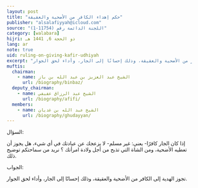 ```yaml
---
layout: post
title: "حكم إهداء الكافر من الأضحية والعقيقة"
publisher: "alsalafiyyah@icloud.com"
source: "اللجنة الدائمة رقم (11754-1)"
category: [walabara]
hijri: ذو الحجة 6, 1441 هـ
lang: ar
note: true
uid: ruling-on-giving-kafir-udhiyah
excerpt: "تجوز الهدية إلى الكافر من الأضحية والعقيقة، وذلك إحسانًا إلى الجار، وأداء لحق الجوار."
muftis:
  chairman: 
    - name: الشيخ عبد العزيز بن عبد الله بن باز
      url: /biography/binbaz/
  deputy_chairman: 
    - name: الشيخ عبد الرزاق عفيفي
      url: /biography/afifi/
  members: 
    - name: الشيخ عبد الله بن غديان
      url: /biography/ghudayyan/
---
```


السؤال:

  إذا كان الجار كافرًا- يعني: غير مسلم- لا يزعجك عن عبادتك في أي شيء، هل يجوز أن تعطيه الأضحية، ومن الشاة التي تذبح من أجل ولادة امرأتك ؟ نريد من سماحتكم توضيح ذلك.

الجواب:

 تجوز الهدية إلى الكافر من الأضحية والعقيقة، وذلك إحسانًا إلى الجار، وأداء لحق الجوار.

